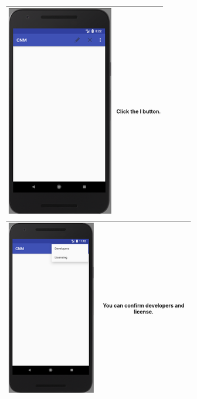 |<img src = "https://github.com/Lee-Null/green-04/blob/master/Documetation/images/main.png" width="280">|Click the l button.|
|:-------------:|:--------------:|


|<img src = "https://github.com/Lee-Null/green-04/blob/master/Documetation/images/other%20menu.png" width="280">|You can confirm developers and license.|
|:-------------:|:--------------:|
